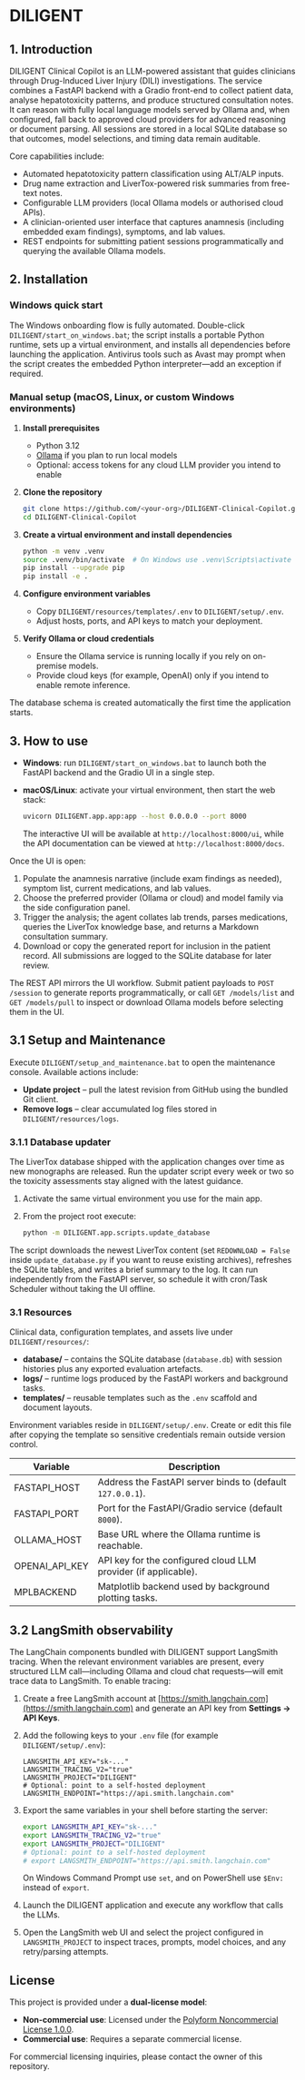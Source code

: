 # DILIGENT

## 1. Introduction
DILIGENT Clinical Copilot is an LLM-powered assistant that guides clinicians through Drug-Induced Liver Injury (DILI) investigations. The service combines a FastAPI backend with a Gradio front-end to collect patient data, analyse hepatotoxicity patterns, and produce structured consultation notes. It can reason with fully local language models served by Ollama and, when configured, fall back to approved cloud providers for advanced reasoning or document parsing. All sessions are stored in a local SQLite database so that outcomes, model selections, and timing data remain auditable.

Core capabilities include:

- Automated hepatotoxicity pattern classification using ALT/ALP inputs.
- Drug name extraction and LiverTox-powered risk summaries from free-text notes.
- Configurable LLM providers (local Ollama models or authorised cloud APIs).
- A clinician-oriented user interface that captures anamnesis (including embedded exam findings), symptoms, and lab values.
- REST endpoints for submitting patient sessions programmatically and querying the available Ollama models.

## 2. Installation

### Windows quick start
The Windows onboarding flow is fully automated. Double-click `DILIGENT/start_on_windows.bat`; the script installs a portable Python runtime, sets up a virtual environment, and installs all dependencies before launching the application. Antivirus tools such as Avast may prompt when the script creates the embedded Python interpreter—add an exception if required.

### Manual setup (macOS, Linux, or custom Windows environments)

1. **Install prerequisites**
   - Python 3.12
   - [Ollama](https://ollama.com/) if you plan to run local models
   - Optional: access tokens for any cloud LLM provider you intend to enable
2. **Clone the repository**

   ```bash
   git clone https://github.com/<your-org>/DILIGENT-Clinical-Copilot.git
   cd DILIGENT-Clinical-Copilot
   ```

3. **Create a virtual environment and install dependencies**

   ```bash
   python -m venv .venv
   source .venv/bin/activate  # On Windows use .venv\Scripts\activate
   pip install --upgrade pip
   pip install -e .
   ```

4. **Configure environment variables**
   - Copy `DILIGENT/resources/templates/.env` to `DILIGENT/setup/.env`.
   - Adjust hosts, ports, and API keys to match your deployment.

5. **Verify Ollama or cloud credentials**
   - Ensure the Ollama service is running locally if you rely on on-premise models.
   - Provide cloud keys (for example, OpenAI) only if you intend to enable remote inference.

The database schema is created automatically the first time the application starts.

## 3. How to use

- **Windows**: run `DILIGENT/start_on_windows.bat` to launch both the FastAPI backend and the Gradio UI in a single step.
- **macOS/Linux**: activate your virtual environment, then start the web stack:

  ```bash
  uvicorn DILIGENT.app.app:app --host 0.0.0.0 --port 8000
  ```

  The interactive UI will be available at `http://localhost:8000/ui`, while the API documentation can be viewed at `http://localhost:8000/docs`.

Once the UI is open:

1. Populate the anamnesis narrative (include exam findings as needed), symptom list, current medications, and lab values.
2. Choose the preferred provider (Ollama or cloud) and model family via the side configuration panel.
3. Trigger the analysis; the agent collates lab trends, parses medications, queries the LiverTox knowledge base, and returns a Markdown consultation summary.
4. Download or copy the generated report for inclusion in the patient record. All submissions are logged to the SQLite database for later review.

The REST API mirrors the UI workflow. Submit patient payloads to `POST /session` to generate reports programmatically, or call `GET /models/list` and `GET /models/pull` to inspect or download Ollama models before selecting them in the UI.

## 3.1 Setup and Maintenance
Execute `DILIGENT/setup_and_maintenance.bat` to open the maintenance console. Available actions include:

- **Update project** – pull the latest revision from GitHub using the bundled Git client.
- **Remove logs** – clear accumulated log files stored in `DILIGENT/resources/logs`.

### 3.1.1 Database updater
The LiverTox database shipped with the application changes over time as new monographs are released. Run the updater script every week or two so the toxicity assessments stay aligned with the latest guidance.

1. Activate the same virtual environment you use for the main app.
2. From the project root execute:

   ```bash
   python -m DILIGENT.app.scripts.update_database
   ```

The script downloads the newest LiverTox content (set `REDOWNLOAD = False` inside `update_database.py` if you want to reuse existing archives), refreshes the SQLite tables, and writes a brief summary to the log. It can run independently from the FastAPI server, so schedule it with cron/Task Scheduler without taking the UI offline.

### 3.1 Resources
Clinical data, configuration templates, and assets live under `DILIGENT/resources/`:

- **database/** – contains the SQLite database (`database.db`) with session histories plus any exported evaluation artefacts.
- **logs/** – runtime logs produced by the FastAPI workers and background tasks.
- **templates/** – reusable templates such as the `.env` scaffold and document layouts.

Environment variables reside in `DILIGENT/setup/.env`. Create or edit this file after copying the template so sensitive credentials remain outside version control.

| Variable             | Description                                                     |
|----------------------|-----------------------------------------------------------------|
| FASTAPI_HOST         | Address the FastAPI server binds to (default `127.0.0.1`).      |
| FASTAPI_PORT         | Port for the FastAPI/Gradio service (default `8000`).           |
| OLLAMA_HOST          | Base URL where the Ollama runtime is reachable.                 |
| OPENAI_API_KEY       | API key for the configured cloud LLM provider (if applicable).  |
| MPLBACKEND           | Matplotlib backend used by background plotting tasks.           |


## 3.2 LangSmith observability
The LangChain components bundled with DILIGENT support LangSmith tracing. When the relevant environment variables are present, every structured LLM call—including Ollama and cloud chat requests—will emit trace data to LangSmith. To enable tracing:

1. Create a free LangSmith account at [https://smith.langchain.com](https://smith.langchain.com) and generate an API key from **Settings → API Keys**.
2. Add the following keys to your `.env` file (for example `DILIGENT/setup/.env`):

   ```text
   LANGSMITH_API_KEY="sk-..."
   LANGSMITH_TRACING_V2="true"
   LANGSMITH_PROJECT="DILIGENT"
   # Optional: point to a self-hosted deployment
   LANGSMITH_ENDPOINT="https://api.smith.langchain.com"
   ```

3. Export the same variables in your shell before starting the server:

   ```bash
   export LANGSMITH_API_KEY="sk-..."
   export LANGSMITH_TRACING_V2="true"
   export LANGSMITH_PROJECT="DILIGENT"
   # Optional: point to a self-hosted deployment
   # export LANGSMITH_ENDPOINT="https://api.smith.langchain.com"
   ```

   On Windows Command Prompt use `set`, and on PowerShell use `$Env:` instead of `export`.
4. Launch the DILIGENT application and execute any workflow that calls the LLMs.
5. Open the LangSmith web UI and select the project configured in `LANGSMITH_PROJECT` to inspect traces, prompts, model choices, and any retry/parsing attempts.

## License

This project is provided under a **dual-license model**:

- **Non-commercial use**: Licensed under the [Polyform Noncommercial License 1.0.0](https://polyformproject.org/licenses/noncommercial/1.0.0/).  
- **Commercial use**: Requires a separate commercial license.  

For commercial licensing inquiries, please contact the owner of this repository.

